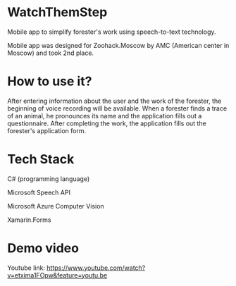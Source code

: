 # WatchThemStep

Mobile app to simplify forester's work using speech-to-text technology.

Mobile app was designed for Zoohack.Moscow by AMC (American center in Moscow) and took 2nd place.

# How to use it?

After entering information about the user and the work of the forester, the beginning of voice recording will be available.
When a forester finds a trace of an animal, he pronounces its name and 
the application fills out a questionnaire. After completing the work, the application fills out the forester's application form.


# Tech Stack

C# (programming language)

Microsoft Speech API

Microsoft Azure Computer Vision

Xamarin.Forms

# Demo video

Youtube link: https://www.youtube.com/watch?v=etxima1FOpw&feature=youtu.be
